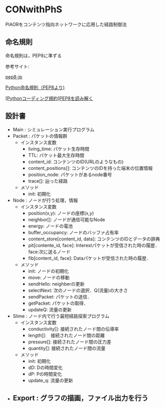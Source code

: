 # CONwithPhS

PIAORをコンテンツ指向ネットワークに応用した経路制御法

## 命名規則
命名規則は，PEP8に準ずる

参考サイト:

[pep8-jp](https://pep8-ja.readthedocs.io/ja/latest/)

[Python命名規則（PEP8より)](https://qiita.com/shiracamus/items/bc3bdfc206b39e0a75b2)

[[Pythonコーディング規約]PEP8を読み解く](https://qiita.com/simonritchie/items/bb06a7521ae6560738a7#%E5%91%BD%E5%90%8D%E8%A6%8F%E5%89%87)

## 設計書
- Main : シミュレーション実行プログラム
- Packet : パケットの情報群
    - インスタンス変数
        - living_time: パケット生存時間
        - TTL: パケット最大生存時間
        - content_id: コンテンツのID(URLのようなもの)
        - content_positions[]: コンテンツのIDを持った端末の位置情報
        - position_node: パケットがあるnode番号
        - trace[]: 辿った経路
    - メソッド
        - init: 初期化
- Node : ノードが行う処理，情報
    - インスタンス変数
        - position(x,y): ノードの座標(x,y)
        - neighbor[]: ノードが通信可能なNode
        - energy: ノードの電池
        - buffer_occupancy: ノードのバッファ占有率
        - content_store[content_id, data]: コンテンツのIDとデータの辞典
        - pit[contente_id, face]: Interestパケットが受信された時の履歴．face:次に送るノード
        - fib[content_id, face]: Dataパケットが受信された時の履歴．
    - メソッド
        - init: ノードの初期化
        - move: ノードの移動
        - sendHello: neighberの更新
        - selectNext: 次のノードの選択．Q(流量)の大きさ
        - sendPacket: パケットの送信．
        - getPacket: パケットの取得．
        - updateQ: 流量の更新
- Slime : ノード内で行う最短経路探索プログラム
    - インスタンス変数
        - conductivity[]: 接続されたノード間の伝導率
        - length[]:　接続されたノード間の距離
        - pressure[]: 接続されたノード間の圧力差
        - quantity[]: 接続されたノード間の流量
    - メソッド
        - init: 初期化
        - dD: Dの時間変化
        - dP: Pの時間変化
        - update_q: 流量の更新
- Export : グラフの描画，ファイル出力を行う
    - 